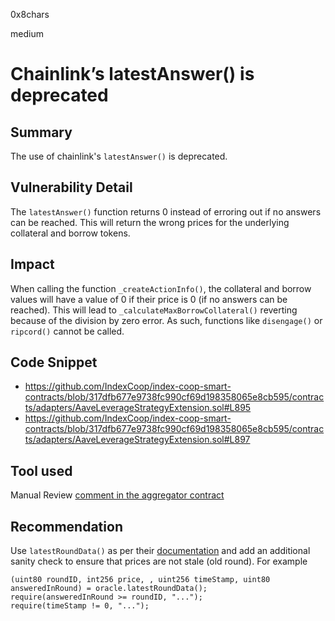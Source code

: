 0x8chars

medium

# Chainlink’s latestAnswer() is deprecated

## Summary
The use of chainlink's `latestAnswer()` is deprecated.

## Vulnerability Detail
The `latestAnswer()` function returns 0 instead of erroring out if no answers can be reached. This will return the wrong prices for the underlying collateral and borrow tokens.

## Impact
When calling the function `_createActionInfo()`, the collateral and borrow values will have a value of 0 if their price is 0 (if no answers can be reached). This will lead to `_calculateMaxBorrowCollateral()` reverting because of the division by zero error. As such, functions like `disengage()` or `ripcord()` cannot be called.

## Code Snippet
- https://github.com/IndexCoop/index-coop-smart-contracts/blob/317dfb677e9738fc990cf69d198358065e8cb595/contracts/adapters/AaveLeverageStrategyExtension.sol#L895
- https://github.com/IndexCoop/index-coop-smart-contracts/blob/317dfb677e9738fc990cf69d198358065e8cb595/contracts/adapters/AaveLeverageStrategyExtension.sol#L897

## Tool used
Manual Review
[comment in the aggregator contract](https://github.com/smartcontractkit/chainlink/blob/develop/contracts/src/v0.7/dev/AggregatorProxy.sol#L33-L43)

## Recommendation
Use `latestRoundData()` as per their [documentation](https://docs.chain.link/getting-started/consuming-data-feeds#examine-the-sample-contract) and add an additional sanity check to ensure that prices are not stale (old round). For example
```solidity
(uint80 roundID, int256 price, , uint256 timeStamp, uint80 answeredInRound) = oracle.latestRoundData();
require(answeredInRound >= roundID, "...");
require(timeStamp != 0, "...");
```